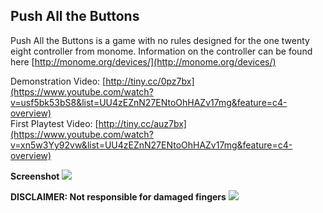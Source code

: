 ## Push All the Buttons ##
Push All the Buttons is a game with no rules designed for the one twenty eight controller from monome. Information on the controller can be found here [http://monome.org/devices/](http://monome.org/devices/)

Demonstration Video: [http://tiny.cc/0pz7bx](https://www.youtube.com/watch?v=usf5bk53bS8&list=UU4zEZnN27ENtoOhHAZv17mg&feature=c4-overview)<br />
First Playtest Video: [http://tiny.cc/auz7bx](https://www.youtube.com/watch?v=xn5w3Yy92vw&list=UU4zEZnN27ENtoOhHAZv17mg&feature=c4-overview)

**Screenshot**
![](http://farm4.staticflickr.com/3808/12937484784_d7fea10b37_o.png)

**DISCLAIMER: Not responsible for damaged fingers**
![](http://farm8.staticflickr.com/7348/12937150633_90c98f81a2_b.jpg)